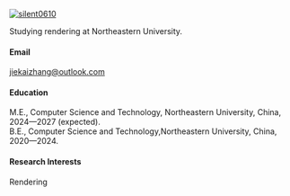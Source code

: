 

[![silent0610](https://img.shields.io/badge/senli1073-github-blue?logo=github)](https://github.com/silent0610)

Studying rendering at Northeastern University.  

#### Email
jiekaizhang@outlook.com

#### Education
M.E., Computer Science and Technology, Northeastern University, China,  2024—2027 (expected).\
B.E., Computer Science and Technology,Northeastern University, China, 2020—2024.

#### Research Interests
Rendering

